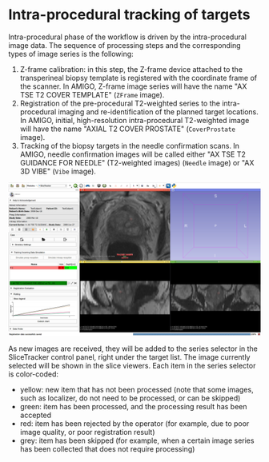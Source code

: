 # Intra-procedural tracking of targets

Intra-procedural phase of the workflow is driven by the intra-procedural image data. The sequence of processing steps and the corresponding types of image series is the following:  
1. Z-frame calibration: in this step, the Z-frame device attached to the transperineal biopsy template is registered with the coordinate frame of the scanner. In AMIGO, Z-frame image series will have the name "AX TSE T2 COVER TEMPLATE" \(`ZFrame` image\).  
2. Registration of the pre-procedural T2-weighted series to the intra-procedural imaging and re-identification of the planned target locations. In AMIGO, initial, high-resolution intra-procedural T2-weighted image will have the name "AXIAL T2 COVER PROSTATE" \(`CoverProstate` image\).  
3. Tracking of the biopsy targets in the needle confirmation scans. In AMIGO, needle confirmation images will be called either "AX TSE T2 GUIDANCE FOR NEEDLE" \(T2-weighted images\) \(`Needle` image\) or "AX 3D VIBE" \(`Vibe` image\).

![](/assets/intra_procedural_overview.png)

As new images are received, they will be added to the series selector in the SliceTracker control panel, right under the target list. The image currently selected will be shown in the slice viewers. Each item in the series selector is color-coded:

* yellow: new item that has not been processed \(note that some images, such as localizer, do not need to be processed, or can be skipped\)
* green: item has been processed, and the processing result has been accepted
* red: item has been rejected by the operator \(for example, due to poor image quality, or poor registration result\)
* grey: item has been skipped \(for example, when a certain image series has been collected that does not require processing\)



